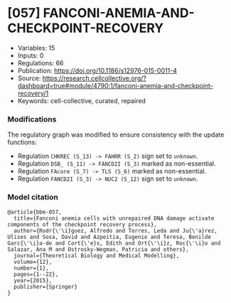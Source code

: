 # \[057\] FANCONI-ANEMIA-AND-CHECKPOINT-RECOVERY

 - Variables: 15
 - Inputs: 0
 - Regulations: 66
 - Publication: https://doi.org/10.1186/s12976-015-0011-4
 - Source: https://research.cellcollective.org/?dashboard=true#module/4790:1/fanconi-anemia-and-checkpoint-recovery/1
 - Keywords: cell-collective, curated, repaired


### Modifications

The regulatory graph was modified to ensure consistency with the update functions:

 - Regulation `CHKREC (S_13) -> FAHRR (S_2)` sign set to `unknown`.
 - Regulation `DSB_ (S_11) -> FANCD2I (S_3)` marked as non-essential.
 - Regulation `FAcore (S_7) -> TLS (S_6)` marked as non-essential.
 - Regulation `FANCD2I (S_3) -> NUC2 (S_12)` sign set to `unknown`.


### Model citation

```
@article{bbm-057,
  title={Fanconi anemia cells with unrepaired DNA damage activate components of the checkpoint recovery process},
  author={Rodr{\'\i}guez, Alfredo and Torres, Leda and Ju{\'a}rez, Ulises and Sosa, David and Azpeitia, Eugenio and Teresa, Benilde Garc{\'\i}a-de and Cort{\'e}s, Edith and Ort{\'\i}z, Roc{\'\i}o and Salazar, Ana M and Ostrosky-Wegman, Patricia and others},
  journal={Theoretical Biology and Medical Modelling},
  volume={12},
  number={1},
  pages={1--22},
  year={2015},
  publisher={Springer}
}
```

